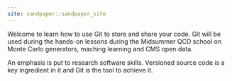 ```yaml
---
site: sandpaper::sandpaper_site
---
```


Welcome to learn how to use Git to store and share your code. Git will be used during the hands-on lessons during the Midsummer QCD school on Monte Carlo generators, maching learning and CMS open data. 

An emphasis is put to research software skills. Versioned source code is a key ingredient in it and Git is the tool to achieve it.

